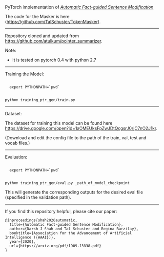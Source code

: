 PyTorch implementation of *[Automatic Fact-guided Sentence Modification](https://arxiv.org/pdf/1909.13838.pdf)*


The code for the Masker is here (https://github.com/TalSchuster/TokenMasker).


______________________________________________________________________________________________________________________________

Repository cloned and updated from https://github.com/atulkum/pointer_summarizer.



Note:
* It is tested on pytorch 0.4 with python 2.7

______________________________________________________________________________________________________________________________

Training the Model:

<p><code>
  export PYTHONPATH=`pwd`

  python training_ptr_gen/train.py
</code></p>


______________________________________________________________________________________________________________________________


Dataset:

The dataset for training this model can be found here https://drive.google.com/open?id=1aOMEUksFpZwJDtQcgsrJ0rjC7nO2J1kr.

(Download and edit the config file to the path of the train, val, test and vocab files.)


______________________________________________________________________________________________________________________________

Evaluation:

<p><code>
  export PYTHONPATH=`pwd`

  python training_ptr_gen/eval.py _path_of_model_checkpoint
</code></p>

This will generate the corresponding outputs for the desired eval file (specified in the validation path).

______________________________________________________________________________________________________________________________

If you find this repository helpful, please cite our paper:
```
@inproceedings{shah2020automatic,
  title={Automatic Fact-guided Sentence Modification},
  author={Darsh J Shah and Tal Schuster and Regina Barzilay},
  booktitle={Association for the Advancement of Artificial Intelligence ({AAAI})},
  year={2020},
  url={https://arxiv.org/pdf/1909.13838.pdf}
}
```
